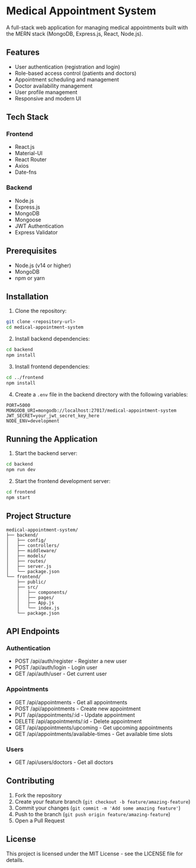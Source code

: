 # Medical Appointment System

A full-stack web application for managing medical appointments built with the MERN stack (MongoDB, Express.js, React, Node.js).

## Features

- User authentication (registration and login)
- Role-based access control (patients and doctors)
- Appointment scheduling and management
- Doctor availability management
- User profile management
- Responsive and modern UI

## Tech Stack

### Frontend
- React.js
- Material-UI
- React Router
- Axios
- Date-fns

### Backend
- Node.js
- Express.js
- MongoDB
- Mongoose
- JWT Authentication
- Express Validator

## Prerequisites

- Node.js (v14 or higher)
- MongoDB
- npm or yarn

## Installation

1. Clone the repository:
```bash
git clone <repository-url>
cd medical-appointment-system
```

2. Install backend dependencies:
```bash
cd backend
npm install
```

3. Install frontend dependencies:
```bash
cd ../frontend
npm install
```

4. Create a `.env` file in the backend directory with the following variables:
```
PORT=5000
MONGODB_URI=mongodb://localhost:27017/medical-appointment-system
JWT_SECRET=your_jwt_secret_key_here
NODE_ENV=development
```

## Running the Application

1. Start the backend server:
```bash
cd backend
npm run dev
```

2. Start the frontend development server:
```bash
cd frontend
npm start
```

## Project Structure

```
medical-appointment-system/
├── backend/
│   ├── config/
│   ├── controllers/
│   ├── middleware/
│   ├── models/
│   ├── routes/
│   ├── server.js
│   └── package.json
└── frontend/
    ├── public/
    ├── src/
    │   ├── components/
    │   ├── pages/
    │   ├── App.js
    │   └── index.js
    └── package.json
```

## API Endpoints

### Authentication
- POST /api/auth/register - Register a new user
- POST /api/auth/login - Login user
- GET /api/auth/user - Get current user

### Appointments
- GET /api/appointments - Get all appointments
- POST /api/appointments - Create new appointment
- PUT /api/appointments/:id - Update appointment
- DELETE /api/appointments/:id - Delete appointment
- GET /api/appointments/upcoming - Get upcoming appointments
- GET /api/appointments/available-times - Get available time slots

### Users
- GET /api/users/doctors - Get all doctors

## Contributing

1. Fork the repository
2. Create your feature branch (`git checkout -b feature/amazing-feature`)
3. Commit your changes (`git commit -m 'Add some amazing feature'`)
4. Push to the branch (`git push origin feature/amazing-feature`)
5. Open a Pull Request

## License

This project is licensed under the MIT License - see the LICENSE file for details. 
